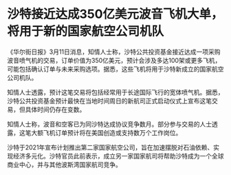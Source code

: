 # 沙特接近达成350亿美元波音飞机大单，将用于新的国家航空公司机队

《华尔街日报》3月11日消息，知情人士称，沙特公共投资基金接近达成一项采购波音喷气机的交易，订单价值为350亿美元，预计会涉及多达100架或更多飞机，可能包括确认订单与未来采购选项。据悉，这些飞机将用于沙特新成立的国家航空公司机队。

知情人士透露，预计这笔交易将包括经常用于长途国际飞行的宽体喷气机。据悉，沙特公共投资基金预计最快在当地时间周日的新航司正式启动仪式上宣布这笔交易，但具体时间仍存在变数。

知情人士称，波音和空客已为同沙特达成协议竞争数月。部分参与交易的人士透露，这笔大额飞机订单预计将在美国创造或支持数万个工作岗位。

沙特于2021年宣布计划推出第二家国家航空公司，旨在加速摆脱对石油依赖、实现经济多元化。沙特官员此前表示，成立另一家国家航司将帮助沙特成为一个全球商业中心，并与其他波斯湾国家航司竞争。

